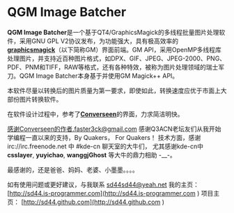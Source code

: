 QGM Image Batcher
==========
**QGM Image Batcher**是一个基于QT4/GraphicsMagick的多线程批量图片处理软件，采用GNU GPL V2协议发布，为功能强大，具有极高效率的 [**graphicsmagick**](http://www.graphicsmagick.org/)（以下简称GM）界面前端。GM API，采用OpenMP多线程库处理图片，并支持近百种图片格式，如DPX、GIF、JPEG、JPEG-2000、PNG、PDF、PNM和TIFF，RAW等格式，还有各种特效，被称为图片处理领域的瑞士军刀。QGM Image Batcher本身基于并使用GM Magick++ API。

本软件尽量以转换后的图片质量为第一要求，即使如此，转换速度应优于市面上大部份图片转换软件。


在软件设计过程中，参考了[**Converseen**](http://converseen.sf.net)的界面，力求简洁明快。

感谢Converseen的作者.faster3ck@gmail.com
感谢Q3ACN老坛友们从我开始学编程一直以来的支持，By Quakers， For Quakers！
技术方面，感谢 irc://irc.freenode.net 中 #kde-cn 聊天室的大牛们，
尤其感谢kde-cn中**csslayer**, **yuyichao**, **wanggjGhost** 等大牛的鼎力相助 -__-。

最感谢的，还是爸爸、妈妈、老婆、小墨墨。。。。

如有使用问题或更好建议，与我联系
<sd44sd44@yeah.net>
我的主页：  [http://sd44.is-programmer.com](http://sd44.is-programmer.com )
项目主页：  [http://sd44.github.com](http://sd44.github.com )

